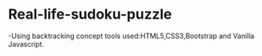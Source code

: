 # Real-life-sudoku-puzzle
 -Using backtracking concept
 tools used:HTML5,CSS3,Bootstrap and Vanilla Javascript.

